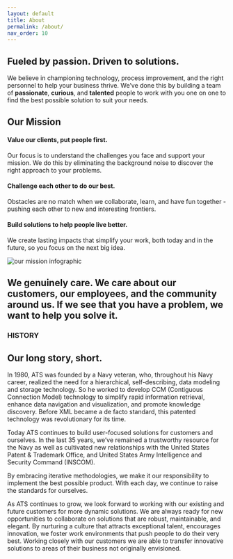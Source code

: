 ```yaml
---
layout: default
title: About
permalink: /about/
nav_order: 10
---
```

<article class="hero hero--about">
    <div class="hero__content hero__content--short">
        <h2 class="hero__title">Fueled by passion. Driven to solutions. </h2>
        <p class="hero__summary">We believe in championing technology, process improvement, and the right personnel to help your business thrive. We’ve done this by building a team of <strong>passionate</strong>, <strong>curious</strong>, and <strong>talented</strong> people to work with you one on one to <br /> find the best possible solution to suit your needs.</p>    
    </div>
</article>

<section class="about-container">
    <article>
        <h2>Our Mission</h2>
        <h4>Value our clients, put people first.</h4>
        <p>
            Our focus is to understand the challenges you face and support your mission. We do this by eliminating the background noise to discover the right approach to your problems.
        </p>
        <h4>Challenge each other to do our best.</h4>
        <p>
            Obstacles are no match when we collaborate, learn, and have fun together - pushing each other to new and interesting frontiers. 
        </p>
        <h4>Build solutions to help people live better.</h4>
        <p>
            We create lasting impacts that simplify your work, both today and in the future, so you focus on the next big idea.
        </p>
    </article>
    <article>
        <img src="{{ site.baseurl }}/assets/images/mission-illustrated.png" alt="our mission infographic">
    </article>
</section>

<section class="about-inverse">
    <article class="about-container">
        <h2>We genuinely care. We care about our customers, our employees, and the community around us. If we see that you have a problem, <strong>we want to help you solve it.</strong></h2>
    </article>
</section>

<section id="history" class="about-container">
    <h3>HISTORY</h3>
    <h2>Our long story, short.</h2>
    <article>
        <p>
           In 1980, ATS was founded by a Navy veteran, who, throughout his Navy career, realized the need for a hierarchical, self-describing, data modeling and storage technology. So he worked to develop CCM (Contiguous Connection Model) technology to simplify rapid information retrieval, enhance data navigation and visualization, and promote knowledge discovery. Before XML became a de facto standard, this patented technology was revolutionary for its time.
       </p>
       <p>
            Today ATS continues to build user-focused solutions for customers and ourselves. In the last 35 years, we’ve remained a trustworthy resource for the Navy as well as cultivated new relationships with the United States Patent & Trademark Office, and United States Army Intelligence and Security Command (INSCOM).  
        </p>
    </article>
    <article>
        <p>
           By embracing iterative methodologies, we make it our responsibility to implement the best possible product. With each day, we continue to raise the standards for ourselves.
        </p>
        <p>
            As ATS continues to grow, we look forward to working with our existing and future customers for more dynamic solutions. We are always ready for new opportunities to collaborate on solutions that are robust, maintainable, and elegant. By nurturing a culture that attracts exceptional talent, encourages innovation, we foster work environments that push people to do their very best. Working closely with our customers we are able to transfer innovative solutions to areas of their business not originally envisioned.
        </p>
    </article>
</section>

